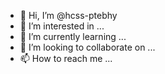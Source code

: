 - 👋 Hi, I’m @hcss-ptebhy
- 👀 I’m interested in ...
- 🌱 I’m currently learning ...
- 💞️ I’m looking to collaborate on ...
- 📫 How to reach me ...

<!---
hcss-ptebhy/hcss-ptebhy is a ✨ special ✨ repository because its `README.md` (this file) appears on your GitHub profile.
You can click the Preview link to take a look at your changes.
--->

